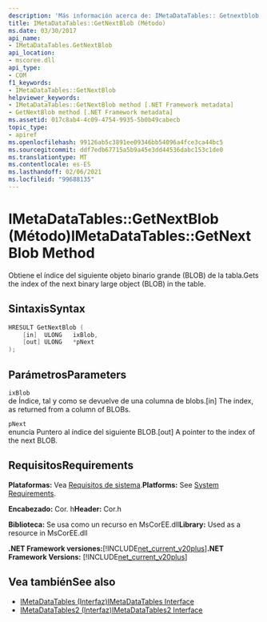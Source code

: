 ```yaml
---
description: 'Más información acerca de: IMetaDataTables:: Getnextblob ((método)'
title: IMetaDataTables::GetNextBlob (Método)
ms.date: 03/30/2017
api_name:
- IMetaDataTables.GetNextBlob
api_location:
- mscoree.dll
api_type:
- COM
f1_keywords:
- IMetaDataTables::GetNextBlob
helpviewer_keywords:
- IMetaDataTables::GetNextBlob method [.NET Framework metadata]
- GetNextBlob method [.NET Framework metadata]
ms.assetid: 017c8ab4-4c09-4754-9935-5b0b49cabecb
topic_type:
- apiref
ms.openlocfilehash: 99126ab5c3891ee09346bb54096a4fce3ca44bc5
ms.sourcegitcommit: ddf7edb67715a5b9a45e3dd44536dabc153c1de0
ms.translationtype: MT
ms.contentlocale: es-ES
ms.lasthandoff: 02/06/2021
ms.locfileid: "99688135"
---
```

# <a name="imetadatatablesgetnextblob-method"></a><span data-ttu-id="b356e-103">IMetaDataTables::GetNextBlob (Método)</span><span class="sxs-lookup"><span data-stu-id="b356e-103">IMetaDataTables::GetNextBlob Method</span></span>

<span data-ttu-id="b356e-104">Obtiene el índice del siguiente objeto binario grande (BLOB) de la tabla.</span><span class="sxs-lookup"><span data-stu-id="b356e-104">Gets the index of the next binary large object (BLOB) in the table.</span></span>  
  
## <a name="syntax"></a><span data-ttu-id="b356e-105">Sintaxis</span><span class="sxs-lookup"><span data-stu-id="b356e-105">Syntax</span></span>  
  
```cpp  
HRESULT GetNextBlob (  
    [in]  ULONG   ixBlob,  
    [out] ULONG   *pNext  
);  
```  
  
## <a name="parameters"></a><span data-ttu-id="b356e-106">Parámetros</span><span class="sxs-lookup"><span data-stu-id="b356e-106">Parameters</span></span>  

 `ixBlob`  
 <span data-ttu-id="b356e-107">de Índice, tal y como se devuelve de una columna de blobs.</span><span class="sxs-lookup"><span data-stu-id="b356e-107">[in] The index, as returned from a column of BLOBs.</span></span>  
  
 `pNext`  
 <span data-ttu-id="b356e-108">enuncia Puntero al índice del siguiente BLOB.</span><span class="sxs-lookup"><span data-stu-id="b356e-108">[out] A pointer to the index of the next BLOB.</span></span>  
  
## <a name="requirements"></a><span data-ttu-id="b356e-109">Requisitos</span><span class="sxs-lookup"><span data-stu-id="b356e-109">Requirements</span></span>  

 <span data-ttu-id="b356e-110">**Plataformas:** Vea [Requisitos de sistema](../../get-started/system-requirements.md).</span><span class="sxs-lookup"><span data-stu-id="b356e-110">**Platforms:** See [System Requirements](../../get-started/system-requirements.md).</span></span>  
  
 <span data-ttu-id="b356e-111">**Encabezado:** Cor. h</span><span class="sxs-lookup"><span data-stu-id="b356e-111">**Header:** Cor.h</span></span>  
  
 <span data-ttu-id="b356e-112">**Biblioteca:** Se usa como un recurso en MsCorEE.dll</span><span class="sxs-lookup"><span data-stu-id="b356e-112">**Library:** Used as a resource in MsCorEE.dll</span></span>  
  
 <span data-ttu-id="b356e-113">**.NET Framework versiones:**[!INCLUDE[net_current_v20plus](../../../../includes/net-current-v20plus-md.md)]</span><span class="sxs-lookup"><span data-stu-id="b356e-113">**.NET Framework Versions:** [!INCLUDE[net_current_v20plus](../../../../includes/net-current-v20plus-md.md)]</span></span>  
  
## <a name="see-also"></a><span data-ttu-id="b356e-114">Vea también</span><span class="sxs-lookup"><span data-stu-id="b356e-114">See also</span></span>

- [<span data-ttu-id="b356e-115">IMetaDataTables (Interfaz)</span><span class="sxs-lookup"><span data-stu-id="b356e-115">IMetaDataTables Interface</span></span>](imetadatatables-interface.md)
- [<span data-ttu-id="b356e-116">IMetaDataTables2 (Interfaz)</span><span class="sxs-lookup"><span data-stu-id="b356e-116">IMetaDataTables2 Interface</span></span>](imetadatatables2-interface.md)
